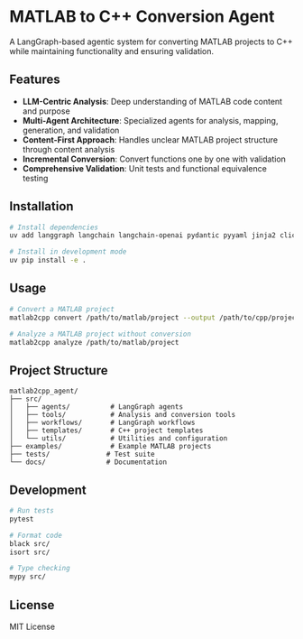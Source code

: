 # MATLAB to C++ Conversion Agent

A LangGraph-based agentic system for converting MATLAB projects to C++ while maintaining functionality and ensuring validation.

## Features

- **LLM-Centric Analysis**: Deep understanding of MATLAB code content and purpose
- **Multi-Agent Architecture**: Specialized agents for analysis, mapping, generation, and validation
- **Content-First Approach**: Handles unclear MATLAB project structure through content analysis
- **Incremental Conversion**: Convert functions one by one with validation
- **Comprehensive Validation**: Unit tests and functional equivalence testing

## Installation

```bash
# Install dependencies
uv add langgraph langchain langchain-openai pydantic pyyaml jinja2 click pytest

# Install in development mode
uv pip install -e .
```

## Usage

```bash
# Convert a MATLAB project
matlab2cpp convert /path/to/matlab/project --output /path/to/cpp/project

# Analyze a MATLAB project without conversion
matlab2cpp analyze /path/to/matlab/project
```

## Project Structure

```
matlab2cpp_agent/
├── src/
│   ├── agents/          # LangGraph agents
│   ├── tools/           # Analysis and conversion tools
│   ├── workflows/       # LangGraph workflows
│   ├── templates/       # C++ project templates
│   └── utils/           # Utilities and configuration
├── examples/            # Example MATLAB projects
├── tests/              # Test suite
└── docs/               # Documentation
```

## Development

```bash
# Run tests
pytest

# Format code
black src/
isort src/

# Type checking
mypy src/
```

## License

MIT License
